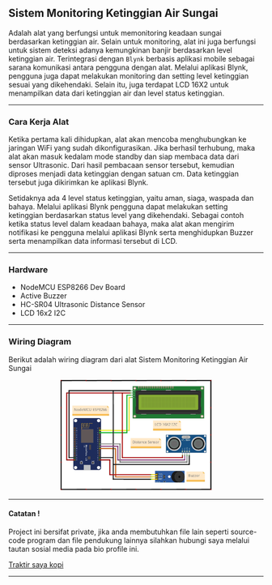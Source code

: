 ## Sistem Monitoring Ketinggian Air Sungai

Adalah alat yang berfungsi untuk memonitoring keadaan sungai berdasarkan ketinggian air. Selain untuk monitoring, alat ini juga berfungsi untuk sistem deteksi adanya kemungkinan banjir berdasarkan level ketinggian air. Terintegrasi dengan `Blynk` berbasis aplikasi mobile sebagai sarana komunikasi antara pengguna dengan alat. Melalui aplikasi Blynk, pengguna juga dapat melakukan monitoring dan setting level ketinggian sesuai yang dikehendaki. Selain itu, juga terdapat LCD 16X2 untuk menampilkan data dari ketinggian air dan level status ketinggian.

---

### Cara Kerja Alat

Ketika pertama kali dihidupkan, alat akan mencoba menghubungkan ke jaringan WiFi yang sudah dikonfigurasikan. Jika berhasil terhubung, maka alat akan masuk kedalam mode standby dan siap membaca data dari sensor Ultrasonic. Dari hasil pembacaan sensor tersebut, kemudian diproses menjadi data ketinggian dengan satuan cm. Data ketinggian tersebut juga dikirimkan ke aplikasi Blynk.

Setidaknya ada 4 level status ketinggian, yaitu aman, siaga, waspada dan bahaya. Melalui aplikasi Blynk pengguna dapat melakukan setting ketinggian berdasarkan status level yang dikehendaki. Sebagai contoh ketika status level dalam keadaan bahaya, maka alat akan mengirim notifikasi ke pengguna melalui aplikasi Blynk serta menghidupkan Buzzer serta menampilkan data informasi tersebut di LCD.

---

### Hardware

- NodeMCU ESP8266 Dev Board
- Active Buzzer
- HC-SR04 Ultrasonic Distance Sensor
- LCD 16x2 I2C

---

### Wiring Diagram

Berikut adalah wiring diagram dari alat Sistem Monitoring Ketinggian Air Sungai

<p align="center">
    <img src="Wiring/Wiring.jpg" width="300" />
</p>

---

#### Catatan !

Project ini bersifat private, jika anda membutuhkan file lain seperti source-code program dan file pendukung lainnya silahkan hubungi saya melalui tautan sosial media pada bio profile ini.

[Traktir saya kopi](https://www.buymeacoffee.com/thoriktk)

---
